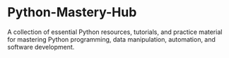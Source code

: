 # Python-Mastery-Hub
A collection of essential Python resources, tutorials, and practice material for mastering Python programming, data manipulation, automation, and software development.
